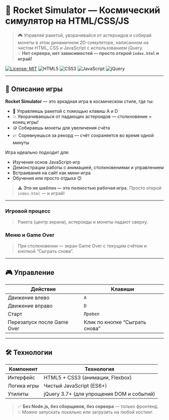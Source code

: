 # 🚀 Rocket Simulator — Космический симулятор на HTML/CSS/JS

> 🎮 Управляй ракетой, уворачивайся от астероидов и собирай монеты в этом динамичном 2D-симуляторе, написанном на чистом HTML, CSS и JavaScript с использованием jQuery.  
> 💡 **Нет сервера, нет зависимостей — просто открой `index.html` и играй!**

[![License: MIT](https://img.shields.io/badge/License-MIT-yellow.svg)](LICENSE)
![HTML5](https://img.shields.io/badge/HTML5-все_браузеры-orange)
![CSS3](https://img.shields.io/badge/CSS3-адаптив-blue)
![JavaScript](https://img.shields.io/badge/JavaScript-ES6%2B-green)
![jQuery](https://img.shields.io/badge/jQuery-3.5.1%2B-brightgreen)

---

## 🌌 Описание игры

**Rocket Simulator** — это аркадная игра в космическом стиле, где ты:

- 🚀 Управляешь ракетой с помощью клавиш A и D
- 💥 Уворачиваешься от падающих астероидов — столкновение = конец игры!
- 🪙 Собираешь монеты для увеличения счёта
- 📈 Соревнуешься за рекорд — счёт сохраняется во время одной минуты

Игра идеально подходит для:

- Изучения основ JavaScript-игр
- Демонстрации работы с анимацией, столкновениями и управлением
- Встраивания на сайт как мини-игра
- Обучения или просто отдыха 😊

> ⚠️ **Это не шаблон — это полностью рабочая игра.** Просто открой `index.html` — и играй!

---

### Игровой процесс


> Ракета (центр экрана), астероиды и монеты падают сверху.

### Меню и Game Over



> При столкновении — экран Game Over с текущим счётом и кнопкой “Сыграть снова”.

---

## 🎮 Управление

| Действие     | Клавиши                        |
|--------------|--------------------------------|
| Движение влево | `A`                            |
| Движение вправо | `D`                            |
| Старт        | `Пробел`                       |
| Перезапуск после Game Over | Клик по кнопке “Сыграть снова” |



---

## 🛠️ Технологии

| Компонент     | Технология                          |
|---------------|-------------------------------------|
| Интерфейс     | HTML5 + CSS3 (анимации, Flexbox)    |
| Логика игры   | Чистый JavaScript (ES6+)            |
| Утилиты       | jQuery 3.7+ (для упрощения DOM и событий) |


> ✅ **Без Node.js, без сборщиков, без сервера** — только фронтенд.  
> 💡 Можно запускать локально или загрузить на любой хостинг.



